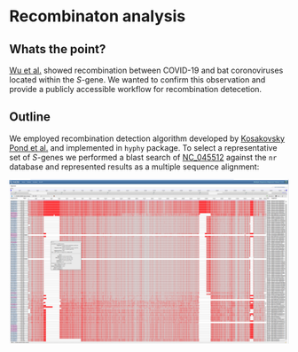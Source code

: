 # Recombinaton analysis

## Whats the point?

[Wu et al.](https://doi.org/10.1038/s41586-020-2008-3) showed recombination between COVID-19 and bat coronoviruses located within the *S*-gene. We wanted to confirm this observation and provide a publicly accessible workflow for recombination detecetion.

## Outline

We employed recombination detection algorithm developed by [Kosakovsky Pond et al.](http://mbe.oxfordjournals.org/cgi/content/full/23/10/1891) and implemented in `hyphy` package. To select a representative set of *S*-genes we performed a blast search of [NC_045512](https://www.ncbi.nlm.nih.gov/nuccore/NC_045512) against the `nr` database and represented results as a multiple sequence alignment:

![](blast_msa.png)